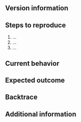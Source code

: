<!-- Please drop all sections which are not relevant for your concrete use-case -->
<!-- For enhancements and new features only the section 'Version information' might be relevant -->

## Version information
<!-- Which version of Thunar you are using? -->
<!-- Which distribution are you using? -->

## Steps to reproduce
<!-- Please, explain as detailed as possible the sequence of actions necessary to reproduce the issue -->

 1. ...
 2. ...
 3. ...

## Current behavior
<!-- Please describe the current behaviour -->

## Expected outcome
<!-- Please describe the expected outcome -->

## Backtrace
<!--
For crashes, it's best to get a backtrace to see which method failed to execute.

To get a meaningful backtrace, you will need to install Thunar debug symbols. Check the Xfce wiki to see how to do so:
https://docs.xfce.org/contribute/bugs/start#backtraces

It's basically `ulimit -c unlimited` to produce coredumps on crashes and then using gdb on it to get the backtrace out of the coredump.
-->

## Additional information
<!--
 - Screenshots are useful for visual errors
 - Please report any warning or message printed on the terminal
-->